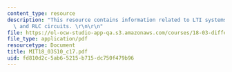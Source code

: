 ```yaml
---
content_type: resource
description: "This resource contains information related to LTI systems, superposition,\
  \ and RLC circuits. \r\n\r\n"
file: https://ol-ocw-studio-app-qa.s3.amazonaws.com/courses/18-03-differential-equations-spring-2010/fd810d2c5ab65215b715dc750f479b96_MIT18_03S10_c17.pdf
file_type: application/pdf
resourcetype: Document
title: MIT18_03S10_c17.pdf
uid: fd810d2c-5ab6-5215-b715-dc750f479b96
---
```

